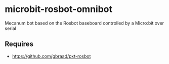 # microbit-rosbot-omnibot
Mecanum bot based on the Rosbot baseboard controlled by a Micro:bit over serial

## Requires

 - https://github.com/gbraad/pxt-rosbot
